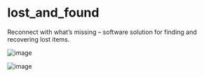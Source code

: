 # lost_and_found

Reconnect with what’s missing – software  solution for finding and recovering lost items.

![image](https://github.com/user-attachments/assets/e2564169-50ad-463c-a0e0-39b61ae9739f)

![image](https://github.com/user-attachments/assets/d1a7ccc8-4c92-4603-a1f1-8b9c4786a45f)

